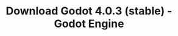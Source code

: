 ---
# Generated by /scripts/js/download_archive_generator !!! do not edit by hand !!!
title: 'Download Godot 4.0.3 (stable) - Godot Engine'
type: 'download/archive'
name: '4.0.3'
flavor: 'stable'
release_date: '2023-05-19T03:00:00-00:00'
release_notes: '/article/maintenance-release-godot-4-0-3/'
links:
  android.apk:
    name: 'android.apk'
    title: 'Android'
    caption: 'Universal APK (ARM64 + ARMv7 + x86_64 + x86)'
    tags:
      - 'APK download'
      - 'ARM64/v7'
      - 'x86 (64 & 32 bit)'
    hosts:
      github_builds:
        regular: 'https://github.com/godotengine/godot-builds/releases/download/4.0.3-stable/Godot_v4.0.3-stable_android_editor.apk'
        mono: '#'
      github:
        regular: 'https://github.com/godotengine/godot/releases/download/4.0.3-stable/Godot_v4.0.3-stable_android_editor.apk'
        mono: '#'
  linux.64:
    name: 'linux.64'
    title: 'Linux'
    caption: 'Standard (x86_64)'
    tags:
      - '64 bit'
    hosts:
      github_builds:
        regular: 'https://github.com/godotengine/godot-builds/releases/download/4.0.3-stable/Godot_v4.0.3-stable_linux.x86_64.zip'
        mono: 'https://github.com/godotengine/godot-builds/releases/download/4.0.3-stable/Godot_v4.0.3-stable_mono_linux_x86_64.zip'
      github:
        regular: 'https://github.com/godotengine/godot/releases/download/4.0.3-stable/Godot_v4.0.3-stable_linux.x86_64.zip'
        mono: 'https://github.com/godotengine/godot/releases/download/4.0.3-stable/Godot_v4.0.3-stable_mono_linux_x86_64.zip'
  macos.universal:
    name: 'macos.universal'
    title: 'macOS'
    caption: 'Universal (x86_64 + Apple Silicon)'
    tags:
      - 'Intel/Apple Silicon'
      - '64 bit'
    hosts:
      github_builds:
        regular: 'https://github.com/godotengine/godot-builds/releases/download/4.0.3-stable/Godot_v4.0.3-stable_macos.universal.zip'
        mono: 'https://github.com/godotengine/godot-builds/releases/download/4.0.3-stable/Godot_v4.0.3-stable_mono_macos.universal.zip'
      github:
        regular: 'https://github.com/godotengine/godot/releases/download/4.0.3-stable/Godot_v4.0.3-stable_macos.universal.zip'
        mono: 'https://github.com/godotengine/godot/releases/download/4.0.3-stable/Godot_v4.0.3-stable_mono_macos.universal.zip'
  windows.64:
    name: 'windows.64'
    title: 'Windows'
    caption: 'Standard (x86_64)'
    tags:
      - '64 bit'
    hosts:
      github_builds:
        regular: 'https://github.com/godotengine/godot-builds/releases/download/4.0.3-stable/Godot_v4.0.3-stable_win64.exe.zip'
        mono: 'https://github.com/godotengine/godot-builds/releases/download/4.0.3-stable/Godot_v4.0.3-stable_mono_win64.zip'
      github:
        regular: 'https://github.com/godotengine/godot/releases/download/4.0.3-stable/Godot_v4.0.3-stable_win64.exe.zip'
        mono: 'https://github.com/godotengine/godot/releases/download/4.0.3-stable/Godot_v4.0.3-stable_mono_win64.zip'
  web:
    name: 'web'
    title: 'Web editor'
    caption: ''
    tags:
      - 'Self-hosted'
      - 'Cross-platform'
    hosts:
      github_builds:
        regular: 'https://github.com/godotengine/godot-builds/releases/download/4.0.3-stable/Godot_v4.0.3-stable_web_editor.zip'
        mono: '#'
      github:
        regular: 'https://github.com/godotengine/godot/releases/download/4.0.3-stable/Godot_v4.0.3-stable_web_editor.zip'
        mono: '#'
  linux.arm64:
    name: 'linux.arm64'
    title: 'Linux'
    caption: 'Standard (ARM64)'
    tags:
      - 'ARM64'
      - '64 bit'
    hosts:
      github_builds:
        regular: 'https://github.com/godotengine/godot-builds/releases/download/4.0.3-stable/Godot_v4.0.3-stable_linux.arm64.zip'
        mono: 'https://github.com/godotengine/godot-builds/releases/download/4.0.3-stable/Godot_v4.0.3-stable_mono_linux_arm64.zip'
      github:
        regular: 'https://github.com/godotengine/godot/releases/download/4.0.3-stable/Godot_v4.0.3-stable_linux.arm64.zip'
        mono: 'https://github.com/godotengine/godot/releases/download/4.0.3-stable/Godot_v4.0.3-stable_mono_linux_arm64.zip'
  linux.32:
    name: 'linux.32'
    title: 'Linux'
    caption: 'Standard (x86)'
    tags:
      - '32 bit'
    hosts:
      github_builds:
        regular: 'https://github.com/godotengine/godot-builds/releases/download/4.0.3-stable/Godot_v4.0.3-stable_linux.x86_32.zip'
        mono: 'https://github.com/godotengine/godot-builds/releases/download/4.0.3-stable/Godot_v4.0.3-stable_mono_linux_x86_32.zip'
      github:
        regular: 'https://github.com/godotengine/godot/releases/download/4.0.3-stable/Godot_v4.0.3-stable_linux.x86_32.zip'
        mono: 'https://github.com/godotengine/godot/releases/download/4.0.3-stable/Godot_v4.0.3-stable_mono_linux_x86_32.zip'
  linux.arm32:
    name: 'linux.arm32'
    title: 'Linux'
    caption: 'Standard (ARM32)'
    tags:
      - 'ARM32'
      - '32 bit'
    hosts:
      github_builds:
        regular: 'https://github.com/godotengine/godot-builds/releases/download/4.0.3-stable/Godot_v4.0.3-stable_linux.arm32.zip'
        mono: 'https://github.com/godotengine/godot-builds/releases/download/4.0.3-stable/Godot_v4.0.3-stable_mono_linux_arm32.zip'
      github:
        regular: 'https://github.com/godotengine/godot/releases/download/4.0.3-stable/Godot_v4.0.3-stable_linux.arm32.zip'
        mono: 'https://github.com/godotengine/godot/releases/download/4.0.3-stable/Godot_v4.0.3-stable_mono_linux_arm32.zip'
  windows.32:
    name: 'windows.32'
    title: 'Windows'
    caption: 'Standard (x86)'
    tags:
      - '32 bit'
    hosts:
      github_builds:
        regular: 'https://github.com/godotengine/godot-builds/releases/download/4.0.3-stable/Godot_v4.0.3-stable_win32.exe.zip'
        mono: 'https://github.com/godotengine/godot-builds/releases/download/4.0.3-stable/Godot_v4.0.3-stable_mono_win32.zip'
      github:
        regular: 'https://github.com/godotengine/godot/releases/download/4.0.3-stable/Godot_v4.0.3-stable_win32.exe.zip'
        mono: 'https://github.com/godotengine/godot/releases/download/4.0.3-stable/Godot_v4.0.3-stable_mono_win32.zip'
  aar_library:
    name: 'aar_library'
    title: 'AAR library'
    caption: ''
    tags:
      - 'Android plugins'
      - 'Java'
      - 'Kotlin'
    hosts:
      github_builds:
        regular: 'https://github.com/godotengine/godot-builds/releases/download/4.0.3-stable/godot-lib.4.0.3.stable.template_release.aar'
        mono: '#'
      github:
        regular: 'https://github.com/godotengine/godot/releases/download/4.0.3-stable/godot-lib.4.0.3.stable.template_release.aar'
        mono: '#'
  templates:
    name: 'templates'
    title: 'Export templates'
    caption: ''
    tags:
      - 'Used to export your games to all supported platforms'
    hosts:
      github_builds:
        regular: 'https://github.com/godotengine/godot-builds/releases/download/4.0.3-stable/Godot_v4.0.3-stable_export_templates.tpz'
        mono: 'https://github.com/godotengine/godot-builds/releases/download/4.0.3-stable/Godot_v4.0.3-stable_mono_export_templates.tpz'
      github:
        regular: 'https://github.com/godotengine/godot/releases/download/4.0.3-stable/Godot_v4.0.3-stable_export_templates.tpz'
        mono: 'https://github.com/godotengine/godot/releases/download/4.0.3-stable/Godot_v4.0.3-stable_mono_export_templates.tpz'
primaryPlatforms:
  - 'android.apk'
  - 'linux.64'
  - 'macos.universal'
  - 'windows.64'
  - 'web'
  - 'templates'
---